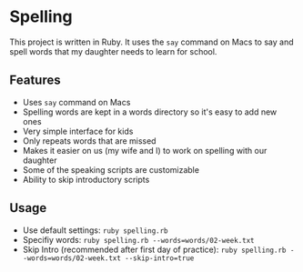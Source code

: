 # Spelling

This project is written in Ruby. It uses the `say` command on
Macs to say and spell words that my daughter needs to learn
for school.

## Features

- Uses `say` command on Macs
- Spelling words are kept in a words directory so it's easy to add new ones
- Very simple interface for kids
- Only repeats words that are missed
- Makes it easier on us (my wife and I) to work on spelling with our daughter
- Some of the speaking scripts are customizable
- Ability to skip introductory scripts

## Usage

- Use default settings: `ruby spelling.rb`
- Specifiy words: `ruby spelling.rb --words=words/02-week.txt`
- Skip Intro (recommended after first day of practice): `ruby spelling.rb --words=words/02-week.txt --skip-intro=true`
